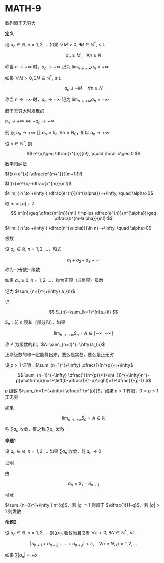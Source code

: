 # MATH-9

数列趋于无穷大

**定义**

设 $a_{n}\in \mathbb{R},\; n=1,2,\dots$ 如果 $\forall M>0,\exists N\in \mathbb{N}^{*},\text{ s.t.}$

$$
a_{n}\geq M, \quad \forall n \geq N
$$

称当 $n \to +\infty$ 时，$a_{n}\to +\infty$ 记为 $\lim_{ n \to +\infty }a_{n}=+\infty$

如果 $\forall M>0,\exists N\in \mathbb{N}^{*},\text{ s.t. }$

$$
a_{n}\leq-M,\quad \forall n\geq N
$$

称当 $n\to +\infty$ 时，$a_{n}\to -\infty$ 记为 $\lim_{ n \to +\infty }a_{n}=-\infty$

趋于无穷大时发散的

$a_{n}\to +\infty \iff -a_{n} \to -\infty$

例 设 $b_{n}\to +\infty$ 且 $a_{n}\geq b_{n}, \forall n\geq N_{0}$，所以 $a_{n}\to +\infty$

设 $n\in \mathbb{N}^{*},$ 则

$$
e^{x}\geq \dfrac{x^{n}}{n!}, \quad \forall x\geq 0
$$

数学归纳法

$f(x)=e^{x}-\dfrac{x^{m+1}}{(m+1)!}$

$f'(x)=e^{x}-\dfrac{x^{m}}{m!}$

$\lim_{ n \to +\infty }   \dfrac{e^{n}}{n^{\alpha}}=+\infty, \quad \alpha>0$

取 $m=[\alpha]+2$

$$
e^{n}\geq \dfrac{n^{m}}{m!} \implies \dfrac{e^{n}}{n^{\alpha}}\geq \dfrac{n^{m-\alpha}}{m!}
$$

$\lim_{ n \to +\infty } \dfrac{n^{\alpha}}{\ln n}=+\infty, \quad \alpha>0$

级数

设 $a_{n}\in \mathbb{R},\;n=1,2,\dots$，和式

$$
a_{1}+a_{2}+a_{3}+\cdots
$$
称为~~（奇数）~~级数

如果 $a_{n}\geq 0,\; n=1,2,\dots$，称为正项（非负项）级数

记为 $\sum_{n=1}^{+\infty} a_{n}$

记

$$
S_{n}=\sum_{k=1}^{n}a_{k}
$$

$S_{n}$：前 $n$ 项和（部分和），如果

$$
\lim_{ n \to +\infty } S_{n}=A\in[-\infty,+\infty]
$$

称 $A$ 为级数的和，$A=\sum_{n=1}^{+\infty}a_{n}$

正项级数的和一定能算出来，要么是实数，要么是正无穷

设 $p>1$ 证明：$\sum_{n=1}^{+\infty} \dfrac{1}{n^{p}}<+\infty$

$$
\sum_{n=1}^{+\infty} \dfrac{1}{n^{p}}<1+\int_{1}^{+\infty}n^{-p}\mathrm{d}n=1+\left(0-\dfrac{1}{1-p}\right)=1+\dfrac{1}{p-1}
$$

$p$ 级数 $\sum_{n=1}^{+\infty} \dfrac{1}{n^{p}}$，如果 $p>1$ 有限，$0<p\leq 1$ 正无穷

如果 

$$
\lim_{ n \to +\infty } S_{n}=A\in \mathbb{R}
$$

称 $\sum a_{n}$ 收敛，反之称 $\sum a_{n}$ 发散

**命题1**

设 $a_{n}\in \mathbb{R},\; n=1,2,\dots$ 如果 $\sum a_{n}$ 收敛，则 $a_{n}\to 0$

证明

由

$$
a_{n}=S_{n}-S_{n-1}
$$

可证

$\sum_{n=0}^{+\infty } n^{q}$，若 $|q|\leq 1$ 则趋于 $\dfrac{1}{1-q}$，若 $|q|>1$ 则发散

**命题2**

设 $a_{n} \in \mathbb{R},\; n=1,2,\dots$ 则 $\sum a_{n}$ 收敛当且仅当 $\forall \varepsilon>0,\;\exists N\in \mathbb{N}^{*},\text{ s.t. }$

$$
|a_{n+1}+a_{n+2}+\dots+a_{n+p}| <\varepsilon, \quad \forall n\geq N,\;p=1,2,\dots
$$

如果 $\sum|a_{n}|<+o$